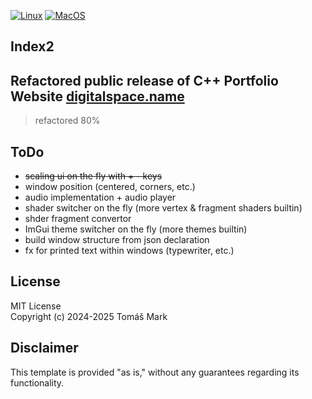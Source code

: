 [![Linux](https://github.com/tomasmark79/index2Free/actions/workflows/linux.yml/badge.svg)](https://github.com/tomasmark79/index2Free/actions/workflows/linux.yml)
[![MacOS](https://github.com/tomasmark79/index2Free/actions/workflows/macos.yml/badge.svg)](https://github.com/tomasmark79/index2Free/actions/workflows/macos.yml)
<!-- [![Windows](https://github.com/tomasmark79/index2Free/actions/workflows/windows.yml/badge.svg)](https://github.com/tomasmark79/index2Free/actions/workflows/windows.yml)   -->

## Index2

## Refactored public release of C++ Portfolio Website [digitalspace.name](https://digitalspace.name/new/index.html)  

>refactored 80%

## ToDo
 
- ~~scaling ui on the fly with + - keys~~
- window position (centered, corners, etc.)
- audio implementation + audio player
- shader switcher on the fly (more vertex & fragment shaders builtin)
- shder fragment convertor
- ImGui theme switcher on the fly (more themes builtin)
- build window structure from json declaration
- fx for printed text within windows (typewriter, etc.)

## License

MIT License  
Copyright (c) 2024-2025 Tomáš Mark

## Disclaimer

This template is provided "as is," without any guarantees regarding its functionality.